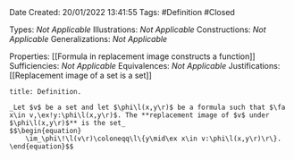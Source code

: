 <br />
<br />

Date Created: 20/01/2022 13:41:55
Tags: #Definition #Closed 

Types: _Not Applicable_
Illustrations: _Not Applicable_ 
Constructions: _Not Applicable_
Generalizations: _Not Applicable_

Properties: [[Formula in replacement image constructs a function]]
Sufficiencies: _Not Applicable_
Equivalences: _Not Applicable_
Justifications: [[Replacement image of a set is a set]]

``` ad-Definition
title: Definition.

_Let $v$ be a set and let $\phi\l(x,y\r)$ be a formula such that $\fa x\in v,\ex!y:\phi\l(x,y\r)$. The **replacement image of $v$ under $\phi\l(x,y\r)$** is the set_
$$\begin{equation}
    \im_\phi\!\l(v\r)\coloneqq\l\{y\mid\ex x\in v:\phi\l(x,y\r)\r\}.
\end{equation}$$

```
